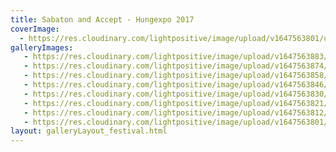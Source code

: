 ```yaml
---
title: Sabaton and Accept - Hungexpo 2017
coverImage:
  - https://res.cloudinary.com/lightpositive/image/upload/v1647563801/uploads/Sabaton%20and%20Accept%20-%20Hungexpo%202017/aviary-image-1488739026704.jpg
galleryImages:
   - https://res.cloudinary.com/lightpositive/image/upload/v1647563883/uploads/Sabaton%20and%20Accept%20-%20Hungexpo%202017/aviary-image-1488805972101.jpg
   - https://res.cloudinary.com/lightpositive/image/upload/v1647563874/uploads/Sabaton%20and%20Accept%20-%20Hungexpo%202017/aviary-image-1488805943852.jpg
   - https://res.cloudinary.com/lightpositive/image/upload/v1647563858/uploads/Sabaton%20and%20Accept%20-%20Hungexpo%202017/aviary-image-1488805920557.jpg
   - https://res.cloudinary.com/lightpositive/image/upload/v1647563846/uploads/Sabaton%20and%20Accept%20-%20Hungexpo%202017/aviary-image-1488805904444.jpg
   - https://res.cloudinary.com/lightpositive/image/upload/v1647563830/uploads/Sabaton%20and%20Accept%20-%20Hungexpo%202017/aviary-image-1488805870397.jpg
   - https://res.cloudinary.com/lightpositive/image/upload/v1647563821/uploads/Sabaton%20and%20Accept%20-%20Hungexpo%202017/aviary-image-1488805707113.jpg
   - https://res.cloudinary.com/lightpositive/image/upload/v1647563812/uploads/Sabaton%20and%20Accept%20-%20Hungexpo%202017/aviary-image-1488741740022.jpg
   - https://res.cloudinary.com/lightpositive/image/upload/v1647563801/uploads/Sabaton%20and%20Accept%20-%20Hungexpo%202017/aviary-image-1488739026704.jpg
layout: galleryLayout_festival.html
---
```

